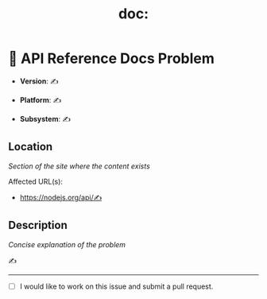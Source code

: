 ﻿---
name: "\U0001F4D7 Open an issue regarding the Node.js API reference docs"
about: Let us know about any problematic API reference documents
title: "doc: "
labels: doc
---

# 📗 API Reference Docs Problem

<!--

Thank you for wanting to make nodejs.org better!

This template is for issues with the Node.js API
reference documentation.

For problems with nodejs.org beyond the API
reference documentation, please open an issue
using the issue tracker for our site repository.

  https://github.com/nodejs/nodejs.org

For more general support, please open an issue
using the issue tracker for our help repository.

  https://github.com/nodejs/help

---

For the issue title, please enter a one-line
summary after “doc: ” (preferably 50 characters
or less and no more than 72).

The “✍️” are placeholders signifying requests for
input. Replace them with your responses.

If you are unsure of something, do your best.

-->

<!-- The output of “node --version”. -->

- **Version**: ✍️

<!-- The output of “uname -a” (UNIX) or version
and 32-bit or 64-bit (Windows). -->

- **Platform**: ✍️

<!-- The name of affected core module. -->

- **Subsystem**: ✍️

## Location

_Section of the site where the content exists_

Affected URL(s):

- https://nodejs.org/api/✍️

## Description

_Concise explanation of the problem_

<!-- If applicable, include any screenshots that
may help solve the problem. -->

✍️

---

<!-- Use “[x]” to check the box below if you are
interested in contributing. -->

- [ ] I would like to work on this issue and
      submit a pull request.